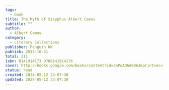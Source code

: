 ```yaml
---
tags:
  - book
title: The Myth of Sisyphus Albert Camus
subtitle: ""
author:
  - Albert Camus
category:
  - Literary Collections
publisher: Penguin UK
publish: 2013-10-31
total: 211
isbn: 0141914173 9780141914176
cover: http://books.google.com/books/content?id=zaPoAQAAQBAJ&printsec=frontcover&img=1&zoom=1&edge=curl&source=gbs_api
status: read
created: 2024-05-12 23:07:30
updated: 2024-05-12 23:07:30
---
```

